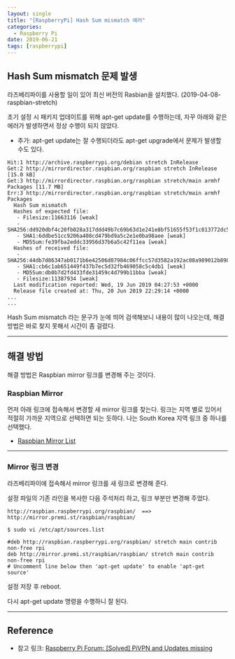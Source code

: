 ```yaml
---
layout: single
title: "[RaspberryPi] Hash Sum mismatch 에러"
categories:
  - Raspberry Pi
date: 2019-06-21
tags: [raspberrypi]
---
```


## Hash Sum mismatch 문제 발생

라즈베리파이를 사용할 일이 있어 최신 버전의 Rasbian을 설치했다. (2019-04-08-raspbian-stretch)

초기 설정 시 패키지 업데이트를 위해 apt-get update를 수행하는데, 자꾸 아래와 같은 에러가 발생하면서 정상 수행이 되지 않았다.

- 추가: apt-get update는 잘 수행되더라도 apt-get upgrade에서 문제가 발생할 수도 있다.

```
Hit:1 http://archive.raspberrypi.org/debian stretch InRelease
Get:2 http://mirrordirector.raspbian.org/raspbian stretch InRelease [15.0 kB]
Get:3 http://mirrordirector.raspbian.org/raspbian stretch/main armhf Packages [11.7 MB]
Err:3 http://mirrordirector.raspbian.org/raspbian stretch/main armhf Packages
  Hash Sum mismatch
  Hashes of expected file:
   - Filesize:11663116 [weak]
   - SHA256:dd920dbf4c20fb028a317ddd49b7c69b63d1e241e8bf51655f53f1c813772dc5
   - SHA1:6ddbe51cc9206a408cd479bd9a5c2e1e0ba98aee [weak]
   - MD5Sum:fe39fba2eddc33956d37b6a5c42f11ea [weak]
  Hashes of received file:
   - SHA256:44db7d86347ab0171b6e42506d07984c06ffcc57d3582a192ac08a989012b898
   - SHA1:cb6c1ab651449f437b7ec5d32fb469058c5c4db1 [weak]
   - MD5Sum:db0b7d2fd433fde31459c4d799b11bba [weak]
   - Filesize:11387934 [weak]
  Last modification reported: Wed, 19 Jun 2019 04:27:53 +0000
  Release file created at: Thu, 20 Jun 2019 22:29:14 +0000
...
...
```

Hash Sum mismatch 라는 문구가 눈에 띄어 검색해보니 내용이 많이 나오는데, 해결 방법은 바로 찾지 못해서 시간이 좀 걸렸다.

---

## 해결 방법

해결 방법은 Raspbian mirror 링크를 변경해 주는 것이다.

### Raspbian Mirror

먼저 아래 링크에 접속해서 변경할 새 mirror 링크를 찾는다.
링크는 지역 별로 있어서 적절히 가까운 지역으로 선택하면 되는 듯하다.
나는 South Korea 지역 링크 중 하나를 선택했다.

- [Raspbian Mirror List](http://www.raspbian.org/RaspbianMirrors)

---

### Mirror 링크 변경

라즈베리파이에 접속해서 mirror 링크를 새 링크로 변경해 준다.

설정 파일의 기존 라인을 복사한 다음 주석처리 하고, 링크 부분만 변경해 주었다.

```
http://raspbian.raspberrypi.org/raspbian/  ==>  http://mirror.premi.st/raspbian/raspbian/
```

```
$ sudo vi /etc/apt/sources.list

#deb http://raspbian.raspberrypi.org/raspbian/ stretch main contrib non-free rpi
deb http://mirror.premi.st/raspbian/raspbian/ stretch main contrib non-free rpi
# Uncomment line below then 'apt-get update' to enable 'apt-get source'
```

설정 저장 후 reboot.

다시 apt-get update 명령을 수행하니 잘 된다.

---

## Reference

- 참고 링크: [Raspberry Pi Forum: [Solved] PiVPN and Updates missing](https://www.raspberrypi.org/forums/viewtopic.php?f=66&t=242541&p=1479291&hilit=mismatch#p1479291)
